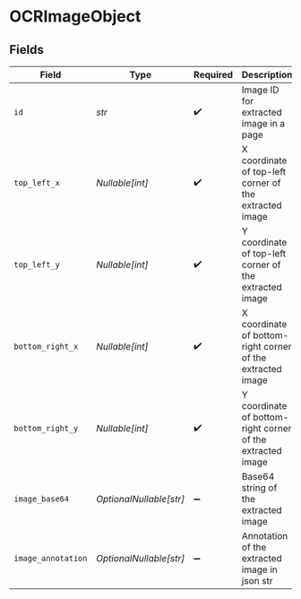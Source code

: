 # OCRImageObject


## Fields

| Field                                                      | Type                                                       | Required                                                   | Description                                                |
| ---------------------------------------------------------- | ---------------------------------------------------------- | ---------------------------------------------------------- | ---------------------------------------------------------- |
| `id`                                                       | *str*                                                      | :heavy_check_mark:                                         | Image ID for extracted image in a page                     |
| `top_left_x`                                               | *Nullable[int]*                                            | :heavy_check_mark:                                         | X coordinate of top-left corner of the extracted image     |
| `top_left_y`                                               | *Nullable[int]*                                            | :heavy_check_mark:                                         | Y coordinate of top-left corner of the extracted image     |
| `bottom_right_x`                                           | *Nullable[int]*                                            | :heavy_check_mark:                                         | X coordinate of bottom-right corner of the extracted image |
| `bottom_right_y`                                           | *Nullable[int]*                                            | :heavy_check_mark:                                         | Y coordinate of bottom-right corner of the extracted image |
| `image_base64`                                             | *OptionalNullable[str]*                                    | :heavy_minus_sign:                                         | Base64 string of the extracted image                       |
| `image_annotation`                                         | *OptionalNullable[str]*                                    | :heavy_minus_sign:                                         | Annotation of the extracted image in json str              |